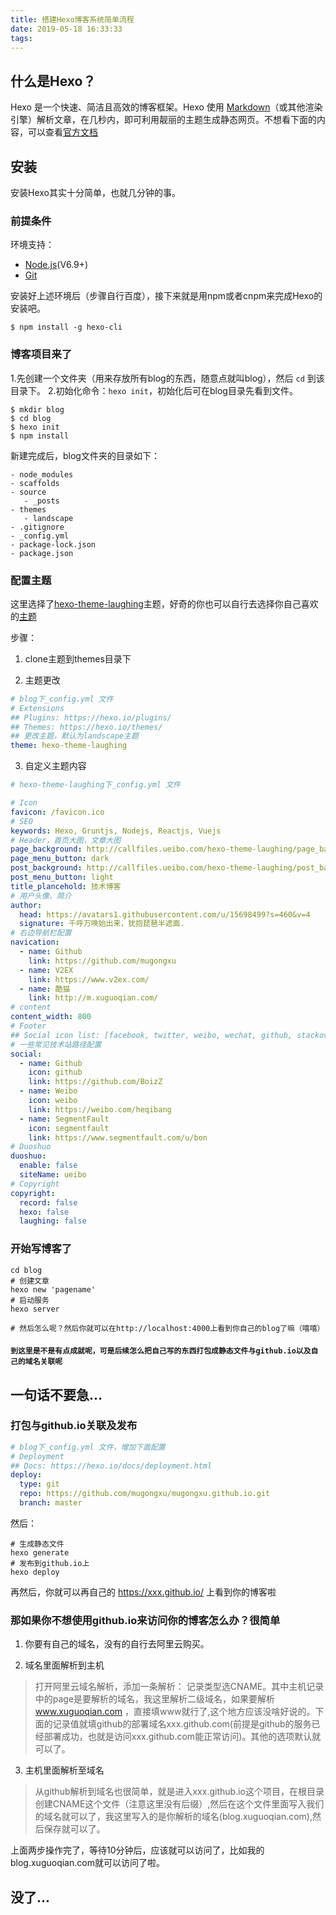 ```yaml
---
title: 搭建Hexo博客系统简单流程
date: 2019-05-18 16:33:33
tags:
---
```


## 什么是Hexo？

Hexo 是一个快速、简洁且高效的博客框架。Hexo 使用 [Markdown](https://daringfireball.net/projects/markdown/)（或其他渲染引擎）解析文章，在几秒内，即可利用靓丽的主题生成静态网页。不想看下面的内容，可以查看[官方文档](https://hexo.io/zh-cn/docs/themes.html)

## 安装

安装Hexo其实十分简单，也就几分钟的事。

### 前提条件

环境支持：

- [Node.js](https://nodejs.org/en/)(V6.9+)
- [Git](https://git-scm.com/)

安装好上述环境后（步骤自行百度），接下来就是用npm或者cnpm来完成Hexo的安装吧。

``````
$ npm install -g hexo-cli
``````

### 博客项目来了

1.先创建一个文件夹（用来存放所有blog的东西，随意点就叫blog），然后 `cd` 到该目录下。
2.初始化命令：`hexo init`，初始化后可在blog目录先看到文件。

``````
$ mkdir blog
$ cd blog
$ hexo init
$ npm install
``````

新建完成后，blog文件夹的目录如下：

``````
- node_modules
- scaffolds
- source
   - _posts
- themes
   - landscape
- .gitignore
- _config.yml
- package-lock.json
- package.json
``````

### 配置主题

这里选择了[hexo-theme-laughing](https://github.com/BoizZ/hexo-theme-laughing)主题，好奇的你也可以自行去选择你自己喜欢的[主题](https://hexo.io/themes/)

步骤：
1. clone主题到themes目录下

2. 主题更改

``` yaml
# blog下_config.yml 文件
# Extensions
## Plugins: https://hexo.io/plugins/
## Themes: https://hexo.io/themes/
## 更改主题，默认为landscape主题
theme: hexo-theme-laughing

```

3. 自定义主题内容

``` yaml
# hexo-theme-laughing下_config.yml 文件

# Icon
favicon: /favicon.ico
# SEO
keywords: Hexo, Gruntjs, Nodejs, Reactjs, Vuejs
# Header，首页大图，文章大图
page_background: http://callfiles.ueibo.com/hexo-theme-laughing/page_background.jpg
page_menu_button: dark
post_background: http://callfiles.ueibo.com/hexo-theme-laughing/post_background.jpg
post_menu_button: light
title_plancehold: 技术博客
# 用户头像、简介
author:
  head: https://avatars1.githubusercontent.com/u/15698499?s=460&v=4
  signature: 千呼万唤始出来，犹抱琵琶半遮面.
# 右边导航栏配置
navication:
  - name: Github
    link: https://github.com/mugongxu
  - name: V2EX
    link: https://www.v2ex.com/
  - name: 酷猫
    link: http://m.xuguoqian.com/
# content
content_width: 800
# Footer
## Social icon list: [facebook, twitter, weibo, wechat, github, stackoverflow, linkin, email, segmentfault, flickr, zhihu, disqus, douban, bilibili]
# 一些常见技术站路径配置
social:
  - name: Github
    icon: github
    link: https://github.com/BoizZ
  - name: Weibo
    icon: weibo
    link: https://weibo.com/heqibang
  - name: SegmentFault
    icon: segmentfault
    link: https://www.segmentfault.com/u/bon
# Duoshuo
duoshuo:
  enable: false
  siteName: ueibo
# Copyright
copyright:
  record: false
  hexo: false
  laughing: false

```

### 开始写博客了

``````
cd blog
# 创建文章
hexo new 'pagename'
# 启动服务
hexo server

# 然后怎么呢？然后你就可以在http://localhost:4000上看到你自己的blog了嘛（嘻嘻）

``````

#### `到这里是不是有点成就呢，可是后续怎么把自己写的东西打包成静态文件与github.io以及自己的域名关联呢`

## 一句话不要急...

### 打包与github.io关联及发布

``` yaml
# blog下_config.yml 文件，增加下面配置
# Deployment
## Docs: https://hexo.io/docs/deployment.html
deploy:
  type: git
  repo: https://github.com/mugongxu/mugongxu.github.io.git
  branch: master
```

然后：

``````
# 生成静态文件
hexo generate
# 发布到github.io上
hexo deploy

``````

再然后，你就可以再自己的 https://xxx.github.io/ 上看到你的博客啦

### 那如果你不想使用github.io来访问你的博客怎么办？很简单

1. 你要有自己的域名，没有的自行去阿里云购买。

2. 域名里面解析到主机

> 打开阿里云域名解析，添加一条解析：
> 记录类型选CNAME。其中主机记录中的page是要解析的域名，我这里解析二级域名，如果要解析 www.xuguoqian.com ，直接填www就行了,这个地方应该没啥好说的。下面的记录值就填github的部署域名xxx.github.com(前提是github的服务已经部署成功，也就是访问xxx.github.com能正常访问)。其他的选项默认就可以了。

3. 主机里面解析至域名

> 从github解析到域名也很简单，就是进入xxx.github.io这个项目，在根目录创建CNAME这个文件（注意这里没有后缀）,然后在这个文件里面写入我们的域名就可以了，我这里写入的是你解析的域名(blog.xuguoqian.com),然后保存就可以了。

上面两步操作完了，等待10分钟后，应该就可以访问了，比如我的blog.xuguoqian.com就可以访问了啦。


## 没了...
